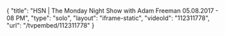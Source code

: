 {
    "title": "HSN | The Monday Night Show with Adam Freeman 05.08.2017 - 08 PM",
    "type": "solo",
    "layout": "iframe-static",
    "videoId": "112311778",
    "url": "\/tvpembed\/112311778"
}
